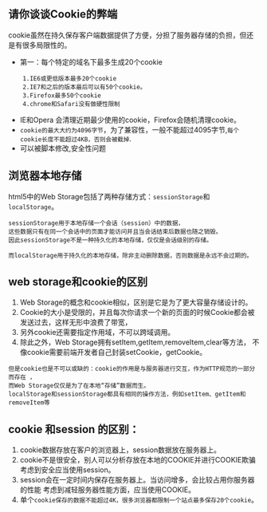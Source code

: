 ## 请你谈谈Cookie的弊端

cookie虽然在持久保存客户端数据提供了方便，分担了服务器存储的负担，但还是有很多局限性的。

- 第一：每个特定的域名下最多生成20个cookie
```
    1.IE6或更低版本最多20个cookie
    2.IE7和之后的版本最后可以有50个cookie。
    3.Firefox最多50个cookie
    4.chrome和Safari没有做硬性限制
```
- IE和Opera 会清理近期最少使用的cookie，Firefox会随机清理cookie。
- `cookie的最大大约为4096字节`，为了兼容性，一般不能超过4095字节,`每个cookie长度不能超过4KB，否则会被截掉`.
- 可以被脚本修改,安全性问题


## 浏览器本地存储
html5中的Web Storage包括了两种存储方式：`sessionStorage`和`localStorage`。
```
sessionStorage用于本地存储一个会话（session）中的数据，
这些数据只有在同一个会话中的页面才能访问并且当会话结束后数据也随之销毁。
因此sessionStorage不是一种持久化的本地存储，仅仅是会话级别的存储。

而localStorage用于持久化的本地存储，除非主动删除数据，否则数据是永远不会过期的。
```

## web storage和cookie的区别

1. Web Storage的概念和cookie相似，区别是它是为了更大容量存储设计的。
2. Cookie的大小是受限的，并且每次你请求一个新的页面的时候Cookie都会被发送过去，这样无形中浪费了带宽，
3. 另外cookie还需要指定作用域，不可以跨域调用。
4. 除此之外，Web Storage拥有setItem,getItem,removeItem,clear等方法，
不像cookie需要前端开发者自己封装setCookie，getCookie。

```
但是cookie也是不可以或缺的：cookie的作用是与服务器进行交互，作为HTTP规范的一部分而存在 ，
而Web Storage仅仅是为了在本地“存储”数据而生。
localStorage和sessionStorage都具有相同的操作方法，例如setItem、getItem和removeItem等
```

## cookie 和session 的区别：

1. cookie数据存放在客户的浏览器上，session数据放在服务器上。
2. cookie不是很安全，别人可以分析存放在本地的COOKIE并进行COOKIE欺骗
    考虑到安全应当使用session。
3. session会在一定时间内保存在服务器上。当访问增多，会比较占用你服务器的性能
     考虑到减轻服务器性能方面，应当使用COOKIE。
4. 单个`cookie保存的数据不能超过4K，很多浏览器都限制一个站点最多保存20个cookie`。

